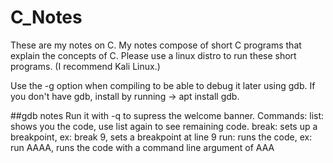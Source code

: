 # C_Notes

These are my notes on C. My notes compose of short C programs that explain
the concepts of C. Please use a linux distro to run these short programs. 
(I recommend Kali Linux.)

Use the -g option when compiling to be able to debug it later using gdb.
If you don't have gdb, install by running -> apt install gdb.

##gdb notes
Run it with -q to supress the welcome banner.
Commands:
list: shows you the code, use list again to see remaining code.
break: sets up a breakpoint, ex: break 9, sets a breakpoint at line 9
run: runs the code, ex: run AAAA, runs the code with a command line argument of AAA

